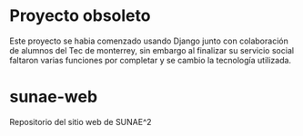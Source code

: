 # Proyecto obsoleto
Este proyecto se habia comenzado usando Django junto con colaboración de alumnos del Tec de monterrey, sin embargo al finalizar su servicio social faltaron varias funciones por completar y se cambio la tecnología utilizada.
# sunae-web
Repositorio del sitio web de SUNAE^2
